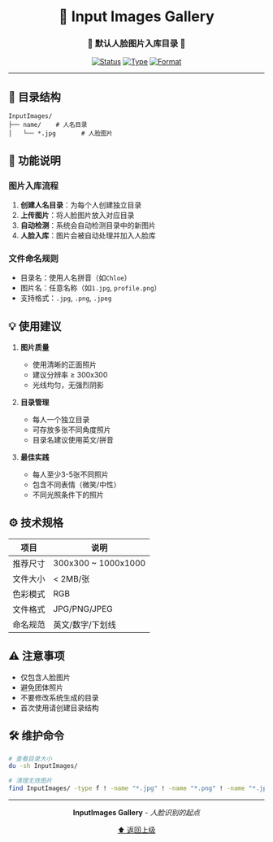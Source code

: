 <div align="center">

# 📸 Input Images Gallery

<h3>🌟 默认人脸图片入库目录 🌟</h3>

[![Status](https://img.shields.io/badge/Status-Active-success.svg)](https://github.com)
[![Type](https://img.shields.io/badge/Type-Image%20Upload-blue.svg)](https://github.com)
[![Format](https://img.shields.io/badge/Format-JPG%20%7C%20PNG%20%7C%20JPEG-orange.svg)](https://github.com)

</div>

---

## 📂 目录结构

```
InputImages/
├── name/    # 人名目录
│   └── *.jpg       # 人脸图片
```

## 🎯 功能说明

### 图片入库流程
1. **创建人名目录**：为每个人创建独立目录
2. **上传图片**：将人脸图片放入对应目录
3. **自动检测**：系统会自动检测目录中的新图片
4. **人脸入库**：图片会被自动处理并加入人脸库

### 文件命名规则
- 目录名：使用人名拼音（如`Chloe`）
- 图片名：任意名称（如`1.jpg`, `profile.png`）
- 支持格式：`.jpg`, `.png`, `.jpeg`

## 💡 使用建议

1. **图片质量**
   - 使用清晰的正面照片
   - 建议分辨率 ≥ 300x300
   - 光线均匀，无强烈阴影

2. **目录管理**
   - 每人一个独立目录
   - 可存放多张不同角度照片
   - 目录名建议使用英文/拼音

3. **最佳实践**
   - 每人至少3-5张不同照片
   - 包含不同表情（微笑/中性）
   - 不同光照条件下的照片

## ⚙️ 技术规格

| 项目 | 说明 |
|------|------|
| 推荐尺寸 | 300x300 ~ 1000x1000 |
| 文件大小 | < 2MB/张 |
| 色彩模式 | RGB |
| 文件格式 | JPG/PNG/JPEG |
| 命名规范 | 英文/数字/下划线 |

## ⚠️ 注意事项

- 仅包含人脸图片
- 避免团体照片
- 不要修改系统生成的目录
- 首次使用请创建目录结构

## 🛠️ 维护命令

```bash
# 查看目录大小
du -sh InputImages/

# 清理无效图片
find InputImages/ -type f ! -name "*.jpg" ! -name "*.png" ! -name "*.jpeg" -delete
```

---

<div align="center">

**InputImages Gallery** - *人脸识别的起点*

[⬆️ 返回上级](../README.md)

</div>